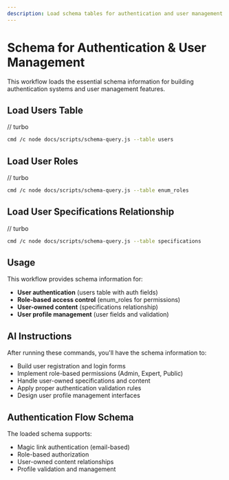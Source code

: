 ```yaml
---
description: Load schema tables for authentication and user management
---
```


# Schema for Authentication & User Management

This workflow loads the essential schema information for building authentication systems and user management features.

## Load Users Table

// turbo

```bash
cmd /c node docs/scripts/schema-query.js --table users
```

## Load User Roles

// turbo

```bash
cmd /c node docs/scripts/schema-query.js --table enum_roles
```

## Load User Specifications Relationship

// turbo

```bash
cmd /c node docs/scripts/schema-query.js --table specifications
```

## Usage

This workflow provides schema information for:

- **User authentication** (users table with auth fields)
- **Role-based access control** (enum_roles for permissions)
- **User-owned content** (specifications relationship)
- **User profile management** (user fields and validation)

## AI Instructions

After running these commands, you'll have the schema information to:

- Build user registration and login forms
- Implement role-based permissions (Admin, Expert, Public)
- Handle user-owned specifications and content
- Apply proper authentication validation rules
- Design user profile management interfaces

## Authentication Flow Schema

The loaded schema supports:

- Magic link authentication (email-based)
- Role-based authorization
- User-owned content relationships
- Profile validation and management
